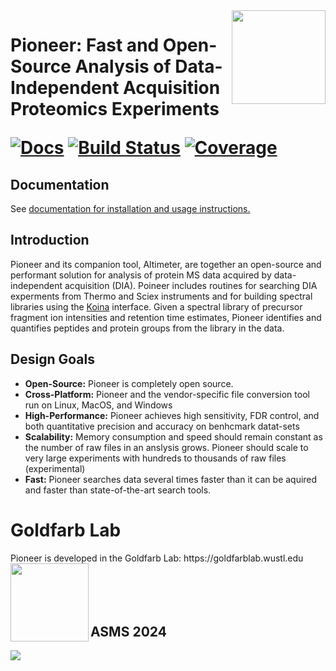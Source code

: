 <img src="https://github.com/nwamsley1/Pioneer.jl/blob/main/figures/PIONEER_LOGO.jpg" align="right" width="150px"/>
<h1>Pioneer: Fast and Open-Source Analysis of Data-Independent Acquisition Proteomics Experiments

[![Docs](https://img.shields.io/badge/docs-dev-blue.svg)](https://nwamsley1.github.io/Pioneer.jl/dev)
[![Build Status](https://github.com/nwamsley1/Pioneer.jl/actions/workflows/CI.yml/badge.svg?branch=main)](https://github.com/nwamsley1/Pioneer.jl/actions/workflows/CI.yml?query=branch%3Amain)
[![Coverage](https://codecov.io/gh/nwamsley1/Pioneer.jl/branch/main/graph/badge.svg)](https://codecov.io/gh/nwamsley1/Pioneer.jl)
</h1>

## Documentation 
See [documentation for installation and usage instructions.](https://nwamsley1.github.io/Pioneer.jl/dev)

## Introduction

Pioneer and its companion tool, Altimeter, are together an open-source and performant solution for analysis of protein MS data acquired by data-independent acquisition (DIA). Poineer includes routines for searching DIA experments from Thermo and Sciex instruments and for building spectral libraries using the [Koina](https://koina.wilhelmlab.org/) interface. Given a spectral library of precursor fragment ion intensities and retention time estimates, Pioneer identifies and quantifies peptides and protein groups from the library in the data. 

## Design Goals

- **Open-Source:** Pioneer is completely open source. 
- **Cross-Platform:** Pioneer and the vendor-specific file conversion tool run on Linux, MacOS, and Windows
- **High-Performance:** Pioneer achieves high sensitivity, FDR control, and both quantitative precision and accuracy on benhcmark datat-sets 
- **Scalability:** Memory consumption and speed should remain constant as the number of raw files in an anslysis grows. Pioneer should scale to very large experiments with hundreds to thousands of raw files (experimental)
- **Fast:** Pioneer searches data several times faster than it can be aquired and faster than state-of-the-art search tools.
<h1>Goldfarb Lab </h1>
 Pioneer is developed in the Goldfarb Lab: https://goldfarblab.wustl.edu   <img src="https://github.com/nwamsley1/Pioneer.jl/blob/main/figures/goldfarb.png" align="left" width="125px"/> 
<br><br><br><br><br>

## ASMS 2024
<img src="https://github.com/nwamsley1/Pioneer.jl/blob/main/figures/asms_2024_image.jpg"/>
